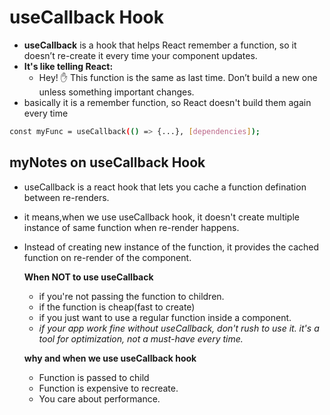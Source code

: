 
# useCallback Hook
- **useCallback** is a hook that helps React remember a function, so it doesn’t re-create it every time your component updates.
- **It's like telling React:**
    - Hey! ✋ This function is the same as last time. Don’t build a new one unless something important changes.
- basically it is a remember function, so React doesn't build them again every time 

```bash
const myFunc = useCallback(() => {...}, [dependencies]);
```

## myNotes on useCallback Hook
- useCallback is a react hook that lets you cache a function defination between re-renders.
- it means,when we use useCallback hook, it doesn't create multiple instance of same function when re-render happens.
- Instead of creating new instance of the function, it provides the cached function on re-render of the component. 
  
  **When NOT to use useCallback**
  - if you're not passing the function to children.
  - if the function is cheap(fast to create)
  - if you just want to use a regular function inside a component.
  - *if your app work fine without useCallback, don't rush to use it. it's a tool for optimization, not a must-have every time.*
  
  **why and when we use useCallback hook**
  - Function is passed to child
  - Function is expensive to recreate.
  - You care about performance.
